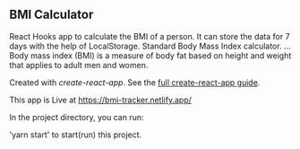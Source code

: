 ## BMI Calculator

React Hooks app to calculate the BMI of a person. It can store the data for 7 days with the help of LocalStorage.
Standard Body Mass Index calculator. ... Body mass index (BMI) is a measure of body fat based on height and weight that applies to adult men and women.

Created with _create-react-app_. See the [full create-react-app guide](https://github.com/facebookincubator/create-react-app/blob/master/packages/react-scripts/template/README.md).

This app is Live at https://bmi-tracker.netlify.app/

In the project directory, you can run:

'yarn start' to start(run) this project.

